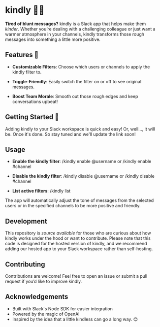 # **kindly 🤖✨**

**Tired of blunt messages?** kindly is a Slack app that helps make them *kinder*. Whether you’re dealing with a challenging colleague or just want a warmer atmosphere in your channels, kindly transforms those rough messages into something a little more positive.



## **Features 🌟**

- **Customizable Filters**: Choose which users or channels to apply the kindly filter to.

- **Toggle-Friendly**: Easily switch the filter on or off to see original messages.

- **Boost Team Morale**: Smooth out those rough edges and keep conversations upbeat!



## **Getting Started 🚀**

Adding kindly to your Slack workspace is quick and easy! Or, well..., it will be. Once it's done. So stay tuned and we'll update the link soon!



## **Usage**

- **Enable the kindly filter**: /kindly enable @username or /kindly enable #channel

- **Disable the kindly filter**: /kindly disable @username or /kindly disable #channel

- **List active filters**: /kindly list

The app will automatically adjust the tone of messages from the selected users or in the specified channels to be more positive and friendly.



## Development

This repository is *source available* for those who are curious about how kindly works under the hood or want to contribute. Please note that this code is designed for the hosted version of kindly, and we recommend adding our hosted app to your Slack workspace rather than self-hosting.



## **Contributing**

Contributions are welcome! Feel free to open an issue or submit a pull request if you’d like to improve kindly.



## Acknowledgements

- Built with Slack's Node SDK for easier integration
- Powered by the magic of OpenAI
- Inspired by the idea that a little kindless can go a long way. 😊
